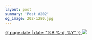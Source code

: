 ```yaml
---
layout: post
summary: 'Post #202'
og_image: 202-1280.jpg
---
```


<p>
 <time>
  <a href="/202">
   {{ page.date | date: "%B %-d, %Y" }}
  </a>
 </time>
 <a href="/202">
  <img data-taken="11/16/2013" sizes="(min-width: 700px) 50vw, calc(100vw - 2rem)" src="{{ site.assets_url }}/202-640.jpg" srcset="{{ site.assets_url }}/202-1280.jpg 1280w, {{ site.assets_url }}/202-960.jpg 960w, {{ site.assets_url }}/202-640.jpg 640w, {{ site.assets_url }}/202-320.jpg 320w"/>
 </a>
</p>
